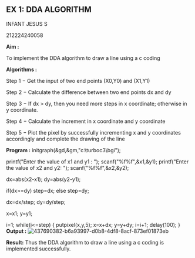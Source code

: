 ## EX 1: DDA ALGORITHM 

INFANT JESUS S  

212224240058

**Aim :**

To  implement the DDA algorithm to draw a line using a c coding

**Algorithms :**

Step 1 − Get the input of two end points (X0,Y0) and (X1,Y1)

Step 2 − Calculate the difference between two end points dx and  dy 

Step 3 − If dx > dy, then you need more steps in x coordinate; otherwise in y coordinate.

Step 4 − Calculate the increment in x coordinate and y coordinate

Step 5 − Plot the pixel by successfully incrementing x and y coordinates accordingly and complete the drawing of the line

**Program :**
initgraph(&gd,&gm,"c:\\turboc3\\bgi");

printf("Enter the value of x1 and y1 : ");
scanf("%f%f",&x1,&y1);
printf("Enter the value of x2 and y2: ");
scanf("%f%f",&x2,&y2);

dx=abs(x2-x1);
dy=abs(y2-y1);

if(dx>=dy)
	step=dx;
else
	step=dy;

dx=dx/step;
dy=dy/step;

x=x1;
y=y1;

i=1;
while(i<=step)
{
	putpixel(x,y,5);
	x=x+dx;
	y=y+dy;
	i=i+1;
	delay(100);
}
**Output :**
![437690382-b6a93997-d0b8-4df8-8acf-873ef01873eb](https://github.com/user-attachments/assets/0d43e870-2c4f-4bd6-9eeb-355e414bdca0)

**Result:**
Thus the DDA algorithm to draw a line using a c coding is implemented successfully.

